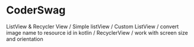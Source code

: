 # CoderSwag
ListView & Recycler View
/ Simple listView 
/ Custom ListView 
/ convert image name to resource id in kotlin 
/ RecyclerView 
/ work with screen size and orientation 

